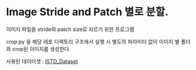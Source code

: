 # Image Stride and Patch 별로 분할.
이미지 파일을 stride와 patch size로 자르기 위한 프로그램

crop.py 을 해당 레포 디렉토리 구조에서 실행 시 별도의 파라미터 없이 이미지 별 폴더와 crop된 이미지를 생성한다.

사용된 데이터셋 : [ISTD_Dataset](https://drive.google.com/file/d/1I0qw-65KBA6np8vIZzO6oeiOvcDBttAY/view)
